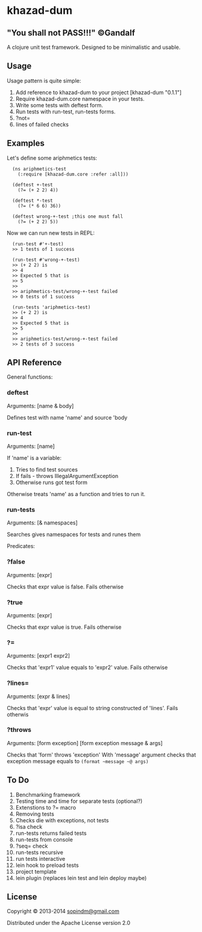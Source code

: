 # khazad-dum

## "You shall not PASS!!!" ©Gandalf

A clojure unit test framework. Designed to be minimalistic and usable.

## Usage

Usage pattern is quite simple:

1. Add reference to khazad-dum to your project [khazad-dum "0.1.1"]
2. Require khazad-dum.core namespace in your tests.
3. Write some tests with deftest form.
4. Run tests with run-test, run-tests forms.
5. ?not=
6. lines of failed checks

## Examples

Let's define some ariphmetics tests:

      (ns ariphmetics-test
        (:require [khazad-dum.core :refer :all]))
      
      (deftest +-test
        (?= (+ 2 2) 4))

      (deftest *-test
        (?= (* 6 6) 36))

      (deftest wrong-+-test ;this one must fall
        (?= (+ 2 2) 5))

Now we can run new tests in REPL:

      (run-test #'+-test)
      >> 1 tests of 1 success
      
      (run-test #'wrong-+-test)
      >> (+ 2 2) is
      >> 4
      >> Expected 5 that is
      >> 5
      >>
      >> ariphmetics-test/wrong-+-test failed
      >> 0 tests of 1 success

      (run-tests 'ariphmetics-test)
      >> (+ 2 2) is
      >> 4
      >> Expected 5 that is
      >> 5
      >>
      >> ariphmetics-test/wrong-+-test failed
      >> 2 tests of 3 success

## API Reference

General functions:

### deftest
Arguments: [name & body]

Defines test with name 'name' and source 'body

### run-test
Arguments: [name]

If 'name' is a variable:
   1. Tries to find test sources
   2. If fails - throws IllegalArgumentException
   3. Otherwise runs got test form

Otherwise treats 'name' as a function and tries to run it.

### run-tests
Arguments: [& namespaces]

Searches gives namespaces for tests and runes them

Predicates:

### ?false
Arguments: [expr]

Checks that expr value is false. Fails otherwise

### ?true
Arguments: [expr]

Checks that expr value is true. Fails otherwise

### ?= 
Arguments: [expr1 expr2]

Checks that 'expr1' value equals to 'expr2' value. Fails otherwise

### ?lines=
Arguments: [expr & lines]

Checks that 'expr' value is equal to string constructed of 'lines'.
Fails otherwis

### ?throws
Arguments: [form exception]
           [form exception message & args]
        
Checks that 'form' throws 'exception'
With 'message' argument checks that exception message equals to `(format ~message ~@ args)` 

## To Do

1. Benchmarking framework
2. Testing time and time for separate tests (optional?)
3. Extenstions to ?= macro
4. Removing tests
5. Checks die with exceptions, not tests
6. ?isa check
7. run-tests returns failed tests
8. run-tests from console 
9. ?seq= check
10. run-tests recursive
11. run tests interactive
12. lein hook to preload tests
13. project template
14. lein plugin (replaces lein test and lein deploy maybe)

## License

Copyright © 2013-2014 sopindm@gmail.com

Distributed under the Apache License version 2.0

